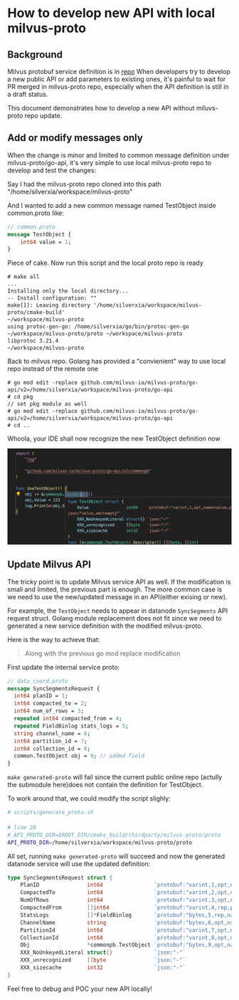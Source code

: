 # How to develop new API with local milvus-proto

## Background

Milvus protobuf service definition is in [repo](https://github.com/milvus-io/milvus-proto)
When developers try to develop a new  public API or add parameters to existing ones, it's painful to wait for PR merged in milvus-proto repo, especially when the API definition is still in a draft status.

This document demonstrates how to develop a new API without miluvs-proto repo update.

## Add or modify messages only

When the change is minor and limited to common message definition under milvus-proto/go-api, it's very simple to use local milvus-proto repo to develop and test the changes:

Say I had the milvus-proto repo cloned into this path "/home/silverxia/workspace/milvus-proto"

And I wanted to add a new common message named TestObject inside common.proto like:

```proto
// common.proto
message TestObject {
    int64 value = 1;
}
```

Piece of cake. Now run this script and the local proto repo is ready

```
# make all
...
Installing only the local directory...
-- Install configuration: ""
make[1]: Leaving directory '/home/silverxia/workspace/milvus-proto/cmake-build'
~/workspace/milvus-proto
using protoc-gen-go: /home/silverxia/go/bin/protoc-gen-go
~/workspace/milvus-proto/proto ~/workspace/milvus-proto
libprotoc 3.21.4
~/workspace/milvus-proto
```

Back to milvus repo. Golang has provided a "convienient" way to use local repo instead of the remote one

```
# go mod edit -replace github.com/milvus-io/milvus-proto/go-api/v2=/home/silverxia/workspace/milvus-proto/go-api 
# cd pkg
// set pkg module as well
# go mod edit -replace github.com/milvus-io/milvus-proto/go-api/v2=/home/silverxia/workspace/milvus-proto/go-api
# cd .. 
```

Whoola, your IDE shall now recognize the new TestObject definition now

<img src="./figs/ide_with_newdef.png" width=550>

## Update Milvus API

The tricky point is to update Milvus service API as well. If the modification is small and limited, the previous part is enough. The more common case is we need to use the new/updated message in an API(either exising or new).

For example, the `TestObject` needs to appear in datanode `SyncSegments` API request struct. Golang module replacement does not fit since we need to generated a new service definition with the modified milvus-proto.

Here is the way to achieve that:

> Along with the previous go mod replace modification

First update the internal service proto:

```proto
// data_coord.proto
message SyncSegmentsRequest {
  int64 planID = 1;
  int64 compacted_to = 2;
  int64 num_of_rows = 3;
  repeated int64 compacted_from = 4;
  repeated FieldBinlog stats_logs = 5;
  string channel_name = 6;
  int64 partition_id = 7;
  int64 collection_id = 8;
  common.TestObject obj = 9; // added field
}
```

`make generated-proto` will fail since the current public online repo (actully the submodule here)does not contain the definition for TestObject.

To work around that, we could modify the script slighly:

```sh
# scripts/generate_proto.sh

# line 28
# API_PROTO_DIR=$ROOT_DIR/cmake_build/thirdparty/milvus-proto/proto
API_PROTO_DIR=/home/silverxia/workspace/milvus-proto/proto
```

All set, running `make generated-proto` will succeed and now the generated datanode service will use the updated definition:

```Go
type SyncSegmentsRequest struct {
    PlanID               int64                `protobuf:"varint,1,opt,name=planID,proto3" json:"planID,omitempty"`
    CompactedTo          int64                `protobuf:"varint,2,opt,name=compacted_to,json=compactedTo,proto3" json:"compacted_to,omitempty"`
    NumOfRows            int64                `protobuf:"varint,3,opt,name=num_of_rows,json=numOfRows,proto3" json:"num_of_rows,omitempty"`
    CompactedFrom        []int64              `protobuf:"varint,4,rep,packed,name=compacted_from,json=compactedFrom,proto3" json:"compacted_from,omitempty"`
    StatsLogs            []*FieldBinlog       `protobuf:"bytes,5,rep,name=stats_logs,json=statsLogs,proto3" json:"stats_logs,omitempty"`
    ChannelName          string               `protobuf:"bytes,6,opt,name=channel_name,json=channelName,proto3" json:"channel_name,omitempty"`
    PartitionId          int64                `protobuf:"varint,7,opt,name=partition_id,json=partitionId,proto3" json:"partition_id,omitempty"`
    CollectionId         int64                `protobuf:"varint,8,opt,name=collection_id,json=collectionId,proto3" json:"collection_id,omitempty"`
    Obj                  *commonpb.TestObject `protobuf:"bytes,9,opt,name=obj,proto3" json:"obj,omitempty"`
    XXX_NoUnkeyedLiteral struct{}             `json:"-"`
    XXX_unrecognized     []byte               `json:"-"`
    XXX_sizecache        int32                `json:"-"`
}
```

Feel free to debug and POC your new API locally!

